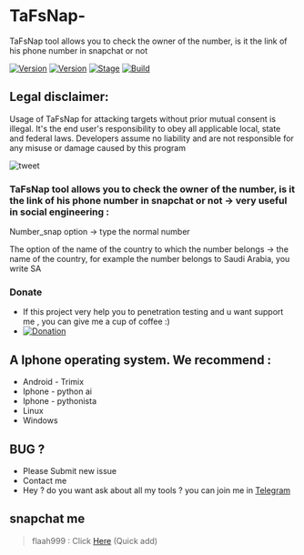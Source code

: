 # TaFsNap-
TaFsNap tool allows you to check the owner of the number, is it the link of his phone number in snapchat or not


[![Version](https://img.shields.io/badge/Brutesploit-1.1.0-brightgreen.svg?maxAge=259200)]()
[![Version](https://img.shields.io/badge/Codename-Pretty-red.svg?maxAge=259200)]()
[![Stage](https://img.shields.io/badge/Release-Stable-brightgreen.svg)]()
[![Build](https://img.shields.io/badge/Supported_OS-Linux-orange.svg)]()

## Legal disclaimer:

Usage of TaFsNap for attacking targets without prior mutual consent is illegal. It's the end user's responsibility to obey all applicable local, state and federal laws. Developers assume no liability and are not responsible for any misuse or damage caused by this program 


![tweet](https://www.up-00.com/i/00190/ywkwp5b5r1w2.jpg)

### TaFsNap tool allows you to check the owner of the number, is it the link of his phone number in snapchat or not -> very useful in social engineering : 


Number_snap option -> type the normal number



The option of the name of the country to which the number belongs -> the name of the country, for example the number belongs to Saudi Arabia, you write SA 


### Donate
- If this project very help you to penetration testing  and u want support me , you can give me a cup of coffee :)
- [![Donation](https://img.shields.io/badge/bitcoin-donate-yellow.svg)](https://www.up-00.com/i/00176/4gu5yi4fwmgt.jpg)

## A Iphone operating system. We recommend :
- Android - Trimix
- Iphone - python ai 
- Iphone - pythonista
- Linux 
- Windows 

## BUG ? 
- Please Submit new issue 
- Contact me
- Hey ? do you want ask about all my tools ? you can join me in [Telegram](https://T.me/flaah999)


 ## snapchat me
 > flaah999 : Click [Here](https://www.snapchat.com/add/flaah999) (Quick add)
 
 
